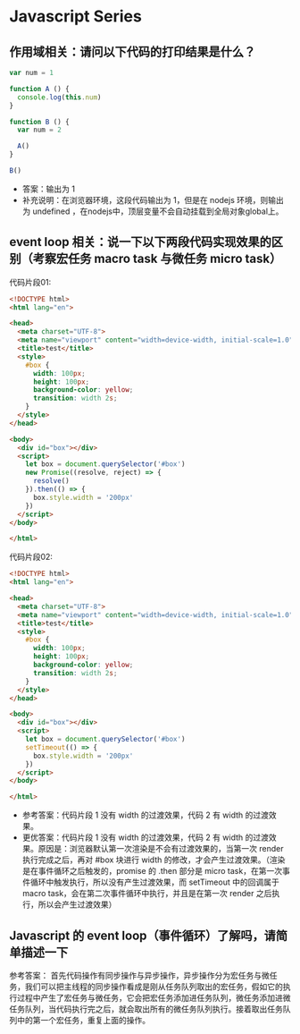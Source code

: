 # Javascript Series

## 作用域相关：请问以下代码的打印结果是什么？

```js
var num = 1

function A () {
  console.log(this.num)
}

function B () {
  var num = 2

  A()
}

B()
```

- 答案：输出为 1
- 补充说明：在浏览器环境，这段代码输出为 1，但是在 nodejs 环境，则输出为 undefined ，在nodejs中，顶层变量不会自动挂载到全局对象global上。

## event loop 相关：说一下以下两段代码实现效果的区别（考察宏任务 macro task 与微任务 micro task）

代码片段01:
```html
<!DOCTYPE html>
<html lang="en">

<head>
  <meta charset="UTF-8">
  <meta name="viewport" content="width=device-width, initial-scale=1.0">
  <title>test</title>
  <style>
    #box {
      width: 100px;
      height: 100px;
      background-color: yellow;
      transition: width 2s;
    }
  </style>
</head>

<body>
  <div id="box"></div>
  <script>
    let box = document.querySelector('#box')
    new Promise((resolve, reject) => {
      resolve()
    }).then(() => {
      box.style.width = '200px'
    })
  </script>
</body>

</html>
```

代码片段02:
```html
<!DOCTYPE html>
<html lang="en">

<head>
  <meta charset="UTF-8">
  <meta name="viewport" content="width=device-width, initial-scale=1.0">
  <title>test</title>
  <style>
    #box {
      width: 100px;
      height: 100px;
      background-color: yellow;
      transition: width 2s;
    }
  </style>
</head>

<body>
  <div id="box"></div>
  <script>
    let box = document.querySelector('#box')
    setTimeout(() => {
      box.style.width = '200px'
    })
  </script>
</body>

</html>
```

- 参考答案：代码片段 1 没有 width 的过渡效果，代码 2 有 width 的过渡效果。
- 更优答案：代码片段 1 没有 width 的过渡效果，代码 2 有 width 的过渡效果。原因是：浏览器默认第一次渲染是不会有过渡效果的，当第一次 render 执行完成之后，再对 #box 块进行 width 的修改，才会产生过渡效果。（渲染是在事件循环之后触发的，promise 的 .then 部分是 micro task，在第一次事件循环中触发执行，所以没有产生过渡效果，而 setTimeout 中的回调属于 macro task，会在第二次事件循环中执行，并且是在第一次 render 之后执行，所以会产生过渡效果）

## Javascript 的 event loop（事件循环）了解吗，请简单描述一下

参考答案：
首先代码操作有同步操作与异步操作，异步操作分为宏任务与微任务，我们可以把主线程的同步操作看成是刚从任务队列取出的宏任务，假如它的执行过程中产生了宏任务与微任务，它会把宏任务添加进任务队列，微任务添加进微任务队列，当代码执行完之后，就会取出所有的微任务队列执行。接着取出任务队列中的第一个宏任务，重复上面的操作。

